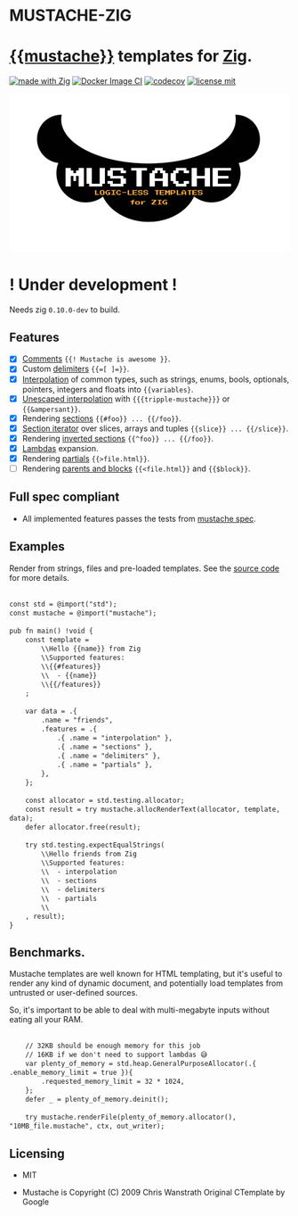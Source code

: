 # MUSTACHE-ZIG
# [{{mustache}}](https://mustache.github.io/) templates for [Zig](https://ziglang.org/).

[![made with Zig](https://img.shields.io/badge/made%20with%20%E2%9D%A4%20-Zig-orange)](https://ziglang.org/)
[![Docker Image CI](https://github.com/batiati/mustache-zig/actions/workflows/ci-codecov.yml/badge.svg)](https://github.com/batiati/mustache-zig/actions/workflows/ci-codecov.yml)
[![codecov](https://codecov.io/gh/batiati/mustache-zig/branch/master/graph/badge.svg)](https://codecov.io/gh/batiati/mustache-zig)
[![license mit](https://img.shields.io/github/license/batiati/mustache-zig)](https://github.com/batiati/mustache-zig/blob/master/LICENSE.txt)

![logo](mustache.png)

# ! Under development !

Needs zig `0.10.0-dev` to build.

## Features

- [X] [Comments](https://github.com/mustache/spec/blob/master/specs/comments.yml) `{{! Mustache is awesome }}`.
- [X] Custom [delimiters](https://github.com/mustache/spec/blob/master/specs/delimiters.yml) `{{=[ ]=}}`.
- [X] [Interpolation](https://github.com/mustache/spec/blob/master/specs/interpolation.yml) of common types, such as strings, enums, bools, optionals, pointers, integers and floats into `{{variables}`.
- [X] [Unescaped interpolation](https://github.com/mustache/spec/blob/b2aeb3c283de931a7004b5f7a2cb394b89382369/specs/interpolation.yml#L52) with `{{{tripple-mustache}}}` or `{{&ampersant}}`.
- [X] Rendering [sections](https://github.com/mustache/spec/blob/master/specs/sections.yml) `{{#foo}} ... {{/foo}}`.
- [X] [Section iterator](https://github.com/mustache/spec/blob/b2aeb3c283de931a7004b5f7a2cb394b89382369/specs/sections.yml#L133) over slices, arrays and tuples `{{slice}} ... {{/slice}}`.
- [X] Rendering [inverted sections](https://github.com/mustache/spec/blob/master/specs/inverted.yml) `{{^foo}} ... {{/foo}}`.
- [X] [Lambdas](https://github.com/mustache/spec/blob/master/specs/~lambdas.yml) expansion.
- [X] Rendering [partials](https://github.com/mustache/spec/blob/master/specs/partials.yml) `{{>file.html}}`.
- [ ] Rendering [parents and blocks](https://github.com/mustache/spec/blob/master/specs/~inheritance.yml) `{{<file.html}}` and `{{$block}}`.

## Full spec compliant

+ All implemented features passes the tests from [mustache spec](https://github.com/mustache/spec).

## Examples

Render from strings, files and pre-loaded templates.
See the [source code](https://github.com/batiati/mustache-zig/blob/master/samples/src/main.zig) for more details.

```Zig

const std = @import("std");
const mustache = @import("mustache");

pub fn main() !void {
    const template =
        \\Hello {{name}} from Zig
        \\Supported features:
        \\{{#features}}
        \\  - {{name}}
        \\{{/features}}
    ;

    var data = .{
        .name = "friends",
        .features = .{
            .{ .name = "interpolation" },
            .{ .name = "sections" },
            .{ .name = "delimiters" },
            .{ .name = "partials" },
        },
    };

    const allocator = std.testing.allocator;
    const result = try mustache.allocRenderText(allocator, template, data);
    defer allocator.free(result);

    try std.testing.expectEqualStrings(
        \\Hello friends from Zig
        \\Supported features:
        \\  - interpolation
        \\  - sections
        \\  - delimiters
        \\  - partials
        \\
    , result);
}

```

## Benchmarks.

Mustache templates are well known for HTML templating, but it's useful to render any kind of dynamic document, and potentially load templates from untrusted or user-defined sources.

So, it's important to be able to deal with multi-megabyte inputs without eating all your RAM.

```Zig

    // 32KB should be enough memory for this job
    // 16KB if we don't need to support lambdas 😅
    var plenty_of_memory = std.heap.GeneralPurposeAllocator(.{ .enable_memory_limit = true }){
        .requested_memory_limit = 32 * 1024,
    };
    defer _ = plenty_of_memory.deinit();

    try mustache.renderFile(plenty_of_memory.allocator(), "10MB_file.mustache", ctx, out_writer);

```

## Licensing

- MIT

- Mustache is Copyright (C) 2009 Chris Wanstrath
Original CTemplate by Google